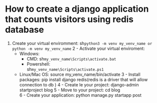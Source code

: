 # How to create a django application that counts visitors using redis database


1. Create your virtual enviromment: 
	sh`
	python3 -m venv my_venv_name or python -m venv my_venv_name
 	`
2 - Activate your virtual enviroment: 
	* Windows: 
		- CMD: 
			  sh`
			  my_venv_name\Scripts\activate.bat	
			  `
		- Powershell:  
			sh`
			  my_venv_name\Scripts\activate.ps1	
			`
	* Linux/Mac OS: source my_venv_name/bin/activate
3 - Install packages: pip install django redis(redis is a driver that will allow connection to db )
4 - Create le your project: django-admin startproject blog
5 - Move to your project: cd blog  
6 - Create your application: python manage.py startapp post



